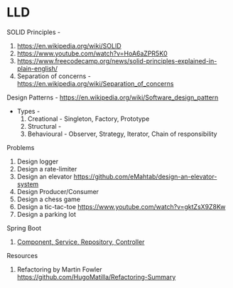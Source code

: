 # LLD

SOLID Principles -
  1. https://en.wikipedia.org/wiki/SOLID
  2. https://www.youtube.com/watch?v=HoA6aZPR5K0
  3. https://www.freecodecamp.org/news/solid-principles-explained-in-plain-english/
  4. Separation of concerns - https://en.wikipedia.org/wiki/Separation_of_concerns

Design Patterns - https://en.wikipedia.org/wiki/Software_design_pattern
* Types -
  1. Creational - Singleton, Factory, Prototype
  2. Structural -
  3. Behavioural - Observer, Strategy, Iterator, Chain of responsibility

Problems
  1. Design logger
  2. Design a rate-limiter
  3. Design an elevator https://github.com/eMahtab/design-an-elevator-system 
  4. Design Producer/Consumer
  5. Design a chess game
  6. Design a tic-tac-toe https://www.youtube.com/watch?v=gktZsX9Z8Kw
  7. Design a parking lot

Spring Boot
  1. [Component, Service, Repository, Controller](https://stackoverflow.com/questions/6827752/whats-the-difference-between-component-repository-service-annotations-in)

Resources
  1. Refactoring by Martin Fowler https://github.com/HugoMatilla/Refactoring-Summary 
